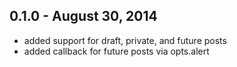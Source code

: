 0.1.0 - August 30, 2014
-----------------------
* added support for draft, private, and future posts
* added callback for future posts via opts.alert
